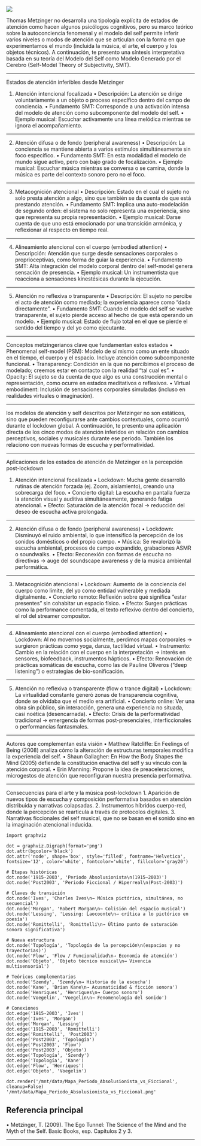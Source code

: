 
![](https://i.imgur.com/8VYm9uN.png)


Thomas Metzinger no desarrolla una tipología explícita de estados de atención como hacen algunos psicólogos cognitivos, pero su marco teórico sobre la autoconciencia fenomenal y el modelo del self permite inferir varios niveles o modos de atención que se articulan con la forma en que experimentamos el mundo (incluida la música, el arte, el cuerpo y los objetos técnicos). A continuación, te presento una síntesis interpretativa basada en su teoría del Modelo del Self como Modelo Generado por el Cerebro (Self-Model Theory of Subjectivity, SMT).

---

Estados de atención inferibles desde Metzinger

1. Atención intencional focalizada
	•	Descripción: La atención se dirige voluntariamente a un objeto o proceso específico dentro del campo de conciencia.
	•	Fundamento SMT: Corresponde a una activación intensa del modelo de atención como subcomponente del modelo del self.
	•	Ejemplo musical: Escuchar activamente una línea melódica mientras se ignora el acompañamiento.

---

2. Atención difusa o de fondo (peripheral awareness)
	•	Descripción: La conciencia se mantiene abierta a varios estímulos simultáneamente sin foco específico.
	•	Fundamento SMT: En esta modalidad el modelo de mundo sigue activo, pero con bajo grado de focalización.
	•	Ejemplo musical: Escuchar música mientras se conversa o se camina, donde la música es parte del contexto sonoro pero no el foco.

---

3. Metacognición atencional
	•	Descripción: Estado en el cual el sujeto no solo presta atención a algo, sino que también se da cuenta de que está prestando atención.
	•	Fundamento SMT: Implica una auto-modelación de segundo orden: el sistema no solo representa una experiencia, sino que representa su propia representación.
	•	Ejemplo musical: Darse cuenta de que uno está emocionado por una transición armónica, y reflexionar al respecto en tiempo real.

---

4. Alineamiento atencional con el cuerpo (embodied attention)
	•	Descripción: Atención que surge desde sensaciones corporales o proprioceptivas, como forma de guiar la experiencia.
	•	Fundamento SMT: Alta integración del modelo corporal dentro del self-model genera sensación de presencia.
	•	Ejemplo musical: Un instrumentista que reacciona a sensaciones kinestésicas durante la ejecución.

---

5. Atención no reflexiva o transparente
	•	Descripción: El sujeto no percibe el acto de atención como mediado; la experiencia aparece como “dada directamente”.
	•	Fundamento SMT: Cuando el modelo del self se vuelve transparente, el sujeto pierde acceso al hecho de que está operando un modelo.
	•	Ejemplo musical: Estado de flujo total en el que se pierde el sentido del tiempo y del yo como ejecutante.

---

Conceptos metzingerianos clave que fundamentan estos estados
	•	Phenomenal self-model (PSM): Modelo de sí mismo como un ente situado en el tiempo, el cuerpo y el espacio. Incluye atención como subcomponente funcional.
	•	Transparency: Condición en la que no percibimos el proceso de modelado; creemos estar en contacto con la realidad “tal cual es”.
	•	Opacity: El sujeto se da cuenta de que algo es una construcción mental o representación, como ocurre en estados meditativos o reflexivos.
	•	Virtual embodiment: Inclusión de sensaciones corporales simuladas (incluso en realidades virtuales o imaginación).

---

los modelos de atención y self descritos por Metzinger no son estáticos, sino que pueden reconfigurarse ante cambios contextuales, como ocurrió durante el lockdown global. A continuación, te presento una aplicación directa de los cinco modos de atención inferidos en relación con cambios perceptivos, sociales y musicales durante ese periodo. También los relaciono con nuevas formas de escucha y performatividad.

---

Aplicaciones de los estados de atención de Metzinger en la percepción post-lockdown

1. Atención intencional focalizada
	•	Lockdown: Mucha gente desarrolló rutinas de atención forzada (ej. Zoom, aislamiento), creando una sobrecarga del foco.
	•	Concierto digital: La escucha en pantalla fuerza la atención visual y auditiva simultáneamente, generando fatiga atencional.
	•	Efecto: Saturación de la atención focal → reducción del deseo de escucha activa prolongada.

---

2. Atención difusa o de fondo (peripheral awareness)
	•	Lockdown: Disminuyó el ruido ambiental, lo que intensificó la percepción de los sonidos domésticos o del propio cuerpo.
	•	Música: Se revalorizó la escucha ambiental, procesos de campo expandido, grabaciones ASMR o soundwalks.
	•	Efecto: Reconexión con formas de escucha no directivas → auge del soundscape awareness y de la música ambiental performática.

---

3. Metacognición atencional
	•	Lockdown: Aumento de la conciencia del cuerpo como límite, del yo como entidad vulnerable y mediada digitalmente.
	•	Concierto remoto: Reflexión sobre qué significa “estar presentes” sin cohabitar un espacio físico.
	•	Efecto: Surgen prácticas como la performance comentada, el texto reflexivo dentro del concierto, el rol del streamer compositor.

---

4. Alineamiento atencional con el cuerpo (embodied attention)
	•	Lockdown: Al no movernos socialmente, perdimos mapas corporales → surgieron prácticas como yoga, danza, tactilidad virtual.
	•	Instrumento: Cambio en la relación con el cuerpo en la interpretación → interés en sensores, biofeedback, instrumentos hápticos.
	•	Efecto: Renovación de prácticas somáticas de escucha, como las de Pauline Oliveros (“deep listening”) o estrategias de bio-sonificación.

---

5. Atención no reflexiva o transparente (flow o trance digital)
	•	Lockdown: La virtualidad constante generó zonas de transparencia cognitiva, donde se olvidaba que el medio era artificial.
	•	Concierto online: Ver una obra sin público, sin interacción, genera una experiencia no situada, casi noética (desencarnada).
	•	Efecto: Crisis de la performatividad tradicional → emergencia de formas post-presenciales, interficcionales o performancias fantasmales.

---

Autores que complementan esta visión
	•	Matthew Ratcliffe: En Feelings of Being (2008) analiza cómo la alteración de estructuras temporales modifica la experiencia del self.
	•	Shaun Gallagher: En How the Body Shapes the Mind (2005) defiende la constitución enactiva del self y su vínculo con la atención corporal.
	•	Erin Manning: Propone la idea de preaceleraciones, microgestos de atención que reconfiguran nuestra presencia performativa.

---

Consecuencias para el arte y la música post-lockdown
	1.	Aparición de nuevos tipos de escucha y composición performativa basados en atención distribuida y narrativas colapsadas.
	2.	Instrumentos híbridos cuerpo-red, donde la percepción se rearticula a través de protocolos digitales.
	3.	Narrativas ficcionales del self musical, que no se basan en el sonido sino en la imaginación atencional inducida.



```run-python
import graphviz

dot = graphviz.Digraph(format='png')
dot.attr(bgcolor='black')
dot.attr('node', shape='box', style='filled', fontname='Helvetica', fontsize='12', color='white', fontcolor='white', fillcolor='gray20')

# Etapas históricas
dot.node('1915-2003', 'Periodo Absolusionista\n(1915–2003)')
dot.node('Post2003', 'Periodo Ficcional / Hiperreal\n(Post-2003)')

# Claves de transición
dot.node('Ives', 'Charles Ives\n→ Música pictórica, simultánea, no secuencial')
dot.node('Morgan', 'Robert Morgan\n→ Colisión del espacio musical')
dot.node('Lessing', 'Lessing: Laocoonte\n→ crítica a lo pictórico en poesía')
dot.node('Romittelli', 'Romittelli\n→ Último punto de saturación sonora significativa')

# Nueva estructura
dot.node('Topología', 'Topología de la percepción\n(espacios y no trayectorias)')
dot.node('Flow', 'Flow / Funcionalidad\n→ Economía de atención')
dot.node('Objeto', 'Objeto técnico musical\n→ Vivencia multisensorial')

# Teóricos complementarios
dot.node('Szendy', 'Szendy\n→ Historia de la escucha')
dot.node('Kane', 'Brian Kane\n→ Acusmaticidad & ficción sonora')
dot.node('Henriques', 'Henriques\n→ Cuerpo sonoro')
dot.node('Voegelin', 'Voegelin\n→ Fenomenología del sonido')

# Conexiones
dot.edge('1915-2003', 'Ives')
dot.edge('Ives', 'Morgan')
dot.edge('Morgan', 'Lessing')
dot.edge('1915-2003', 'Romittelli')
dot.edge('Romittelli', 'Post2003')
dot.edge('Post2003', 'Topología')
dot.edge('Post2003', 'Flow')
dot.edge('Post2003', 'Objeto')
dot.edge('Topología', 'Szendy')
dot.edge('Topología', 'Kane')
dot.edge('Flow', 'Henriques')
dot.edge('Objeto', 'Voegelin')

dot.render('/mnt/data/Mapa_Periodo_Absolusionista_vs_Ficcional', cleanup=False)
'/mnt/data/Mapa_Periodo_Absolusionista_vs_Ficcional.png'
```

## Referencia principal
•	Metzinger, T. (2009). The Ego Tunnel: The Science of the Mind and the Myth of the Self. Basic Books, esp. Capítulos 2 y 3.

---

